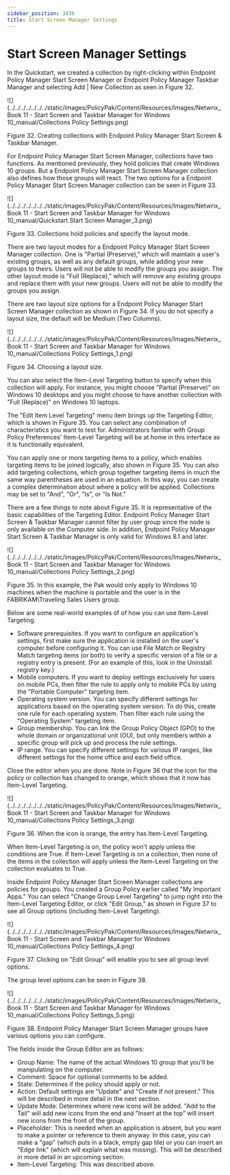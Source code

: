 ```yaml
---
sidebar_position: 3436
title: Start Screen Manager Settings
---
```


# Start Screen Manager Settings

In the Quickstart, we created a collection by right-clicking within Endpoint Policy Manager Start Screen Manager or Endpoint Policy Manager Taskbar Manager and selecting Add | New Collection as seen in Figure 32.

![](../../../../../../../static/images/PolicyPak/Content/Resources/Images/Netwrix_Book 11 - Start Screen and Taskbar Manager for Windows 10_manual/Collections Policy Settings.png)

Figure 32. Creating collections with Endpoint Policy Manager Start Screen & Taskbar Manager.

For Endpoint Policy Manager Start Screen Manager, collections have two functions. As mentioned previously, they hold policies that create Windows 10 groups. But a Endpoint Policy Manager Start Screen Manager collection also defines how those groups will react. The two options for a Endpoint Policy Manager Start Screen Manager collection can be seen in Figure 33.

![](../../../../../../../static/images/PolicyPak/Content/Resources/Images/Netwrix_Book 11 - Start Screen and Taskbar Manager for Windows 10_manual/Quickstart Start Screen Manager_3.png)

Figure 33. Collections hold policies and specify the layout mode.

There are two layout modes for a Endpoint Policy Manager Start Screen Manager collection. One is "Partial (Preserve)," which will maintain a user's existing groups, as well as any default groups, while adding your new groups to theirs. Users will not be able to modify the groups you assign. The other layout mode is "Full (Replace)," which will remove any existing groups and replace them with your new groups. Users will not be able to modify the groups you assign.

There are two layout size options for a Endpoint Policy Manager Start Screen Manager collection as shown in Figure 34. If you do not specify a layout size, the default will be Medium (Two Columns).

![](../../../../../../../static/images/PolicyPak/Content/Resources/Images/Netwrix_Book 11 - Start Screen and Taskbar Manager for Windows 10_manual/Collections Policy Settings_1.png)

Figure 34. Choosing a layout size.

You can also select the Item-Level Targeting button to specify when this collection will apply. For instance, you might choose "Partial (Preserve)" on Windows 10 desktops and you might choose to have another collection with "Full (Replace)" on Windows 10 laptops.

The "Edit Item Level Targeting" menu item brings up the Targeting Editor, which is shown in Figure 35. You can select any combination of characteristics you want to test for. Administrators familiar with Group Policy Preferences' Item-Level Targeting will be at home in this interface as it is functionally equivalent.

You can apply one or more targeting items to a policy, which enables targeting items to be joined logically, also shown in Figure 35. You can also add targeting collections, which group together targeting items in much the same way parentheses are used in an equation. In this way, you can create a complex determination about where a policy will be applied. Collections may be set to "And", "Or", "Is", or "Is Not."

There are a few things to note about Figure 35. It is representative of the basic capabilities of the Targeting Editor. Endpoint Policy Manager Start Screen & Taskbar Manager cannot filter by user group since the node is only available on the Computer side. In addition, Endpoint Policy Manager Start Screen & Taskbar Manager is only valid for Windows 8.1 and later.

![](../../../../../../../static/images/PolicyPak/Content/Resources/Images/Netwrix_Book 11 - Start Screen and Taskbar Manager for Windows 10_manual/Collections Policy Settings_2.png)

Figure 35. In this example, the Pak would only apply to Windows 10 machines when the machine is portable and the user is in the FABRIKAM\Traveling Sales Users group.

Below are some real-world examples of of how you can use Item-Level Targeting.

* Software prerequisites. If you want to configure an application's settings, first make sure the application is installed on the user's computer before configuring it. You can use File Match or Registry Match targeting items (or both) to verify a specific version of a file or a registry entry is present. (For an example of this, look in the Uninstall registry key.)
* Mobile computers. If you want to deploy settings exclusively for users on mobile PCs, then filter the rule to apply only to mobile PCs by using the "Portable Computer" targeting item.
* Operating system version. You can specify different settings for applications based on the operating system version. To do this, create one rule for each operating system. Then filter each rule using the "Operating System" targeting item.
* Group membership. You can link the Group Policy Object (GPO) to the whole domain or organizational unit (OU), but only members within a specific group will pick up and process the rule settings.
* IP range. You can specify different settings for various IP ranges, like different settings for the home office and each field office.

Close the editor when you are done. Note in Figure 36 that the icon for the policy or collection has changed to orange, which shows that it now has Item-Level Targeting.

![](../../../../../../../static/images/PolicyPak/Content/Resources/Images/Netwrix_Book 11 - Start Screen and Taskbar Manager for Windows 10_manual/Collections Policy Settings_3.png)

Figure 36. When the icon is orange, the entry has Item-Level Targeting.

When Item-Level Targeting is on, the policy won't apply unless the conditions are True. If Item-Level Targeting is on a collection, then none of the items in the collection will apply unless the Item-Level Targeting on the collection evaluates to True.

Inside Endpoint Policy Manager Start Screen Manager collections are policies for groups. You created a Group Policy earlier called "My Important Apps." You can select "Change Group Level Targeting" to jump right into the Item-Level Targeting Editor, or click "Edit Group," as shown in Figure 37 to see all Group options (including Item-Level Targeting).

![](../../../../../../../static/images/PolicyPak/Content/Resources/Images/Netwrix_Book 11 - Start Screen and Taskbar Manager for Windows 10_manual/Collections Policy Settings_4.png)

Figure 37. Clicking on "Edit Group" will enable you to see all group level options.

The group level options can be seen in Figure 38.

![](../../../../../../../static/images/PolicyPak/Content/Resources/Images/Netwrix_Book 11 - Start Screen and Taskbar Manager for Windows 10_manual/Collections Policy Settings_5.png)

Figure 38. Endpoint Policy Manager Start Screen Manager groups have various options you can configure.

The fields inside the Group Editor are as follows:

* Group Name: The name of the actual Windows 10 group that you'll be manipulating on the computer.
* Comment: Space for optional comments to be added.
* State: Determines if the policy should apply or not.
* Action: Default settings are "Update" and "Create if not present." This will be described in more detail in the next section.
* Update Mode: Determines where new icons will be added. "Add to the Tail" will add new icons from the end and "Insert at the top" will insert new icons from the front of the group.
* Placeholder: This is needed when an application is absent, but you want to make a pointer or reference to them anyway. In this case, you can make a "gap" (which puts in a black, empty gap tile) or you can insert an "Edge link" (which will explain what was missing). This will be described in more detail in an upcoming section.
* Item-Level Targeting: This was described above.